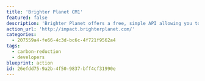```yaml
---
title: 'Brighter Planet CM1'
featured: false
description: 'Brighter Planet offers a free, simple API allowing you to calculate the carbon generated by almost any activity - transport, energy, shopping and more.'
action_url: 'http://impact.brighterplanet.com/'
categories:
  - 207559a4-fe66-4c3d-bc6c-4f721f9562a4
tags:
  - carbon-reduction
  - developers
blueprint: action
id: 26efdd75-9a2b-4f50-9837-bff4cf31990e
---
```

